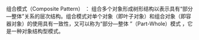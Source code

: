 组合模式（Composite Pattern） ：
组合多个对象形成树形结构以表示具有“部分—整体”关系的层次结构。组合模式对单个对象（即叶子对象）和组合对象（即容器对象）的使用具有一致性，又可以称为“部分—整体 ”（Part-Whole）模式 ，它是一种对象结构型模式。

